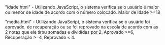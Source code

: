 "idade.html" - Utilizando JavaScript, o sistema verifica se o usuário é maior ou menor de idade de acordo com o número colocado. Maior de Idade >=18

"media.html" - Utilizando JavaScript, o sistema verifica se o usuário foi aprovado, de recuperação ou se foi reprovado na escola de acordo com as 2 notas que ele tirou somadas e divididas por 2.         Aprovado >=6, Recuperação >=4, Reprovado < 4.
